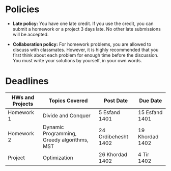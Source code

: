 

# Policies 

- **Late policy:** You have one late credit. If you use the credit, you can submit a homework or a project 3 days late. No other late submissions will be accepted.  

- **Collaboration policy:** For homework problems, you are allowed to discuss with classmates. However, it is highly recommended that you first 
think about each problem for enough time before the discussion. 
You must write your solutions by yourself, in your own words.

# Deadlines



| HWs and Projects     | Topics Covered | Post Date | Due Date|
| ----------- | ----------- | ----------- | ----------- |
| Homework 1     | Divide and Conquer   | 5 Esfand 1401   | 15 Esfand 1401  |
| Homework 2     | Dynamic Programming, Greedy algorithms, MST   | 24 Ordibehesht 1402   | 19 Khordad 1402  |
| Project    | Optimization   | 26 Khordad 1402   | 4 Tir 1402  |

